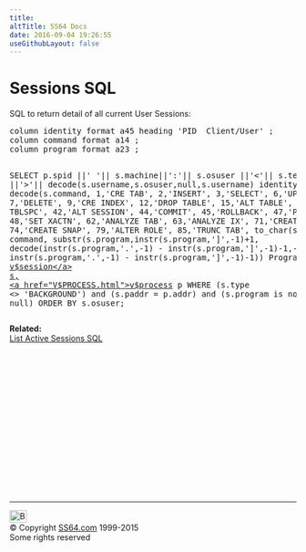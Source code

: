 ```yaml
---
title:
altTitle: SS64 Docs
date: 2016-09-04 19:26:55
useGithubLayout: false
---
```

<!-- #BeginLibraryItem "/Library/head_orav.lbi" --><!-- #EndLibraryItem --><h1>Sessions SQL</h1>  
<p> SQL to return detail of all current User Sessions:</p> 
<pre>column identity format a45 heading 'PID  Client/User' ;
column command format a14 ;
column program format a23 ;

SELECT p.spid ||' '||
       s.machine||':'||
       s.osuser ||'&lt;'|| s.terminal ||'&gt;'||
       decode(s.username,s.osuser,null,s.username) identity,
       decode(s.command,  1,'CRE TAB',
                          2,'INSERT',
                          3,'SELECT',
                          6,'UPDATE',
                          7,'DELETE',
                          9,'CRE INDEX',
                         12,'DROP TABLE',
                         15,'ALT TABLE',
                         39,'CRE TBLSPC',
                         42,'ALT SESSION',
                         44,'COMMIT',
                         45,'ROLLBACK',
                         47,'PL/SQL EXEC',
                         48,'SET XACTN',
                         62,'ANALYZE TAB',
                         63,'ANALYZE IX',
                         71,'CREATE MLOG',
                         74,'CREATE SNAP',
                         79,'ALTER ROLE',
                         85,'TRUNC TAB',
                       to_char(s.command)) command, 
         substr(s.program,instr(s.program,']',-1)+1, 
         decode(instr(s.program,'.',-1) - instr(s.program,']',-1)-1,-1,99,
                instr(s.program,'.',-1) - instr(s.program,']',-1)-1)) Program
FROM <a href="V$SESSION.html">v$session</a> s, 
     <a href="V$PROCESS.html">v$process</a> p
WHERE (s.type  &lt;&gt; 'BACKGROUND')
  and (s.paddr = p.addr)
  and (s.program is not null)
ORDER BY s.osuser;</pre>
<p><b>Related:<br>
</b><span class="code"><a href="sessions-active-sql.html">List Active Sessions SQL</a></span></p><!-- #BeginLibraryItem "/Library/foot_orad.lbi" --><p>
<!-- oracle-footer -->
<ins class="adsbygoogle" style="display:inline-block;width:300px;height:250px" data-ad-client="ca-pub-6140977852749469" data-ad-slot="4275490898"></ins>
<script>
(adsbygoogle = window.adsbygoogle || []).push({});
</script></p>
<hr>
<div id="bl" class="footer"><a href="sessions-sql.html#"><img src="../images/top.png" width="30" height="22" alt="Back to the Top"></a></div>
<div id="br" class="footer, tagline">© Copyright <a href="../index.html">SS64.com</a> 1999-2015<br>
Some rights reserved</div>
<!-- #EndLibraryItem -->

